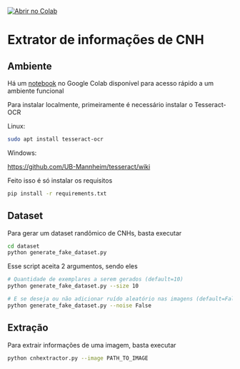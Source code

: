 [![Abrir no Colab](https://colab.research.google.com/assets/colab-badge.svg)](https://colab.research.google.com/drive/1HLMKyHIk-Z7jpr0slUPqCMbKwVAl-PSe?usp=sharing)
# Extrator de informações de CNH

## Ambiente
Há um [notebook](https://colab.research.google.com/drive/1HLMKyHIk-Z7jpr0slUPqCMbKwVAl-PSe?usp=sharing) no Google Colab disponível para acesso rápido a um ambiente funcional

Para instalar localmente, primeiramente é necessário instalar o Tesseract-OCR

Linux:
```bash
sudo apt install tesseract-ocr
```
Windows:

https://github.com/UB-Mannheim/tesseract/wiki

Feito isso é só instalar os requisitos

```bash
pip install -r requirements.txt
```
## Dataset
Para gerar um dataset randômico de CNHs, basta executar
```bash
cd dataset
python generate_fake_dataset.py
```
Esse script aceita 2 argumentos, sendo eles

```bash
# Quantidade de exemplares a serem gerados (default=10)
python generate_fake_dataset.py --size 10

# E se deseja ou não adicionar ruído aleatório nas imagens (default=False)
python generate_fake_dataset.py --noise False
```
## Extração
Para extrair informações de uma imagem, basta executar
```bash
python cnhextractor.py --image PATH_TO_IMAGE
```
